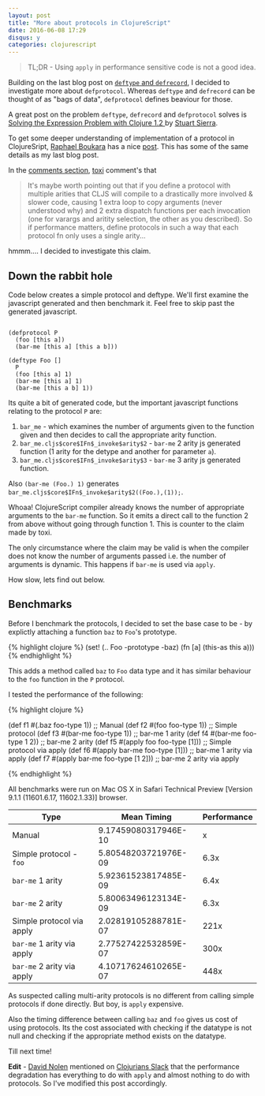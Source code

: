 ```yaml
---
layout: post
title: "More about protocols in ClojureScript"
date: 2016-06-08 17:29
disqus: y
categories: clojurescript
---
```

<link rel="stylesheet" type="text/css" href="http://app.klipse.tech/css/codemirror.css">

> TL;DR - Using `apply` in performance sensitive code is not a good idea.

Building on the last blog post on [`deftype` and `defrecord`](/clojurescript/2016/05/12/deftype-defmethod-cljs/), I decided to investigate more about `defprotocol`. Whereas `deftype` and `defrecord` can be thought of as "bags of data", `defprotocol` defines beaviour for those.

A great post on the problem `deftype`, `defrecord` and `defprotocol` solves is [Solving the Expression Problem with Clojure 1.2
](https://www.ibm.com/developerworks/library/j-clojure-protocols/) by [Stuart Sierra](https://twitter.com/stuartsierra).

To get some deeper understanding of implementation of a protocol in ClojureSript, [Raphael Boukara](https://twitter.com/raphaelboukara) has a nice [post](http://blog.klipse.tech/clojurescript/2016/04/09/clojurescript-protocols-secret.html). This has some of the same details as my last blog post.

In the [comments section](http://blog.klipse.tech/clojurescript/2016/04/09/clojurescript-protocols-secret.html#comment-2653882504), [toxi](https://twitter.com/toxi) comment's that

> It's maybe worth pointing out that if you define a protocol with multiple arities that CLJS will compile to a drastically more involved & slower code, causing 1 extra loop to copy arguments (never understood why) and 2 extra dispatch functions per each invocation (one for varargs and aritity selection, the other as you described). So if performance matters, define protocols in such a way that each protocol fn only uses a single arity...

hmmm.... I decided to investigate this claim.

## Down the rabbit hole

Code below creates a simple protocol and deftype. We'll first examine the javascript generated and then benchmark it. Feel free to skip past the generated javascript.

<pre><code class="klipse-js" data-static-fns="true">
(defprotocol P
  (foo [this a])
  (bar-me [this a] [this a b]))

(deftype Foo []
  P
  (foo [this a] 1)
  (bar-me [this a] 1)
  (bar-me [this a b] 1))
</code></pre>

Its quite a bit of generated code, but the important javascript functions relating to the protocol `P` are:

1. `bar_me` - which examines the number of arguments given to the function given and then decides to call the appropriate arity function.
1. `bar_me.cljs$core$IFn$_invoke$arity$2` - `bar-me` 2 arity js generated function (1 arity for the detype and another for parameter `a`).
1. `bar_me.cljs$core$IFn$_invoke$arity$3` - `bar-me` 3 arity js generated function.

Also `(bar-me (Foo.) 1)` generates `bar_me.cljs$core$IFn$_invoke$arity$2((Foo.),(1));`.

 Whoaa! ClojureScript compiler already knows the number of appropriate arguments to the `bar-me` function. So it emits a direct call to the function 2 from above without going through function 1. This is counter to the claim made by toxi.

The only circumstance where the claim may be valid is when the compiler does not know the number of arguments passed i.e. the number of arguments is dynamic. This happens if `bar-me` is used via `apply`.

How slow, lets find out below.

## Benchmarks

Before I benchmark the protocols, I decided to set the base case to be - by explictly attaching a function `baz` to `Foo`'s prototype.

{% highlight clojure %}
(set! (.. Foo -prototype -baz)
      (fn [a]
        (this-as this a)))
{% endhighlight %}

This adds a method called `baz` to `Foo` data type and it has similar behaviour to the `foo` function in the `P` protocol.

I tested the performance of the following:

{% highlight clojure %}

(def f1 #(.baz foo-type 1)) ;; Manual
(def f2 #(foo foo-type 1)) ;; Simple protocol
(def f3 #(bar-me foo-type 1)) ;; bar-me 1 arity
(def f4 #(bar-me foo-type 1 2)) ;; bar-me 2 arity
(def f5 #(apply foo foo-type [1])) ;; Simple protocol via apply
(def f6 #(apply bar-me foo-type [1])) ;; bar-me 1 arity via apply
(def f7 #(apply bar-me foo-type [1 2])) ;; bar-me 2 arity via apply

{% endhighlight %}

All benchmarks were run on Mac OS X in Safari Technical Preview [Version 9.1.1 (11601.6.17, 11602.1.33)] browser.

| Type                        | Mean Timing           | Performance |
|---------------------------- | --------------------- | ----------- |
| Manual                      | 9.17459080317946E-10  | x           |
| Simple protocol - `foo`     | 5.80548203721976E-09  | 6.3x        |
| `bar-me` 1 arity            | 5.92361523817485E-09  | 6.4x        |
| `bar-me` 2 arity            | 5.80063496123134E-09  | 6.3x        |
| Simple protocol via apply   | 2.02819105288781E-07  | 221x        |
| `bar-me` 1 arity via apply  | 2.77527422532859E-07  | 300x        |
| `bar-me` 2 arity via apply  | 4.10717624610265E-07  | 448x        |


As suspected calling multi-arity protocols is no different from calling simple protocols if done directly. But boy, is `apply` expensive.

Also the timing difference between calling `baz` and `foo` gives us cost of using protocols. Its the cost associated with checking if the datatype is not null and checking if the appropriate method exists on the datatype.

Till next time!

**Edit** - [David Nolen](https://twitter.com/swannodette) mentioned on [Clojurians Slack](http://clojurians.net) that the performance degradation has everything to do with `apply` and almost nothing to do with protocols. So I've modified this post accordingly.

<script>
    window.klipse_settings = {
        selector: '.klipse-clojure',
        selector_js: '.klipse-js'
    };
</script>
<script src="http://app.klipse.tech/plugin/js/klipse_plugin.js"></script>
